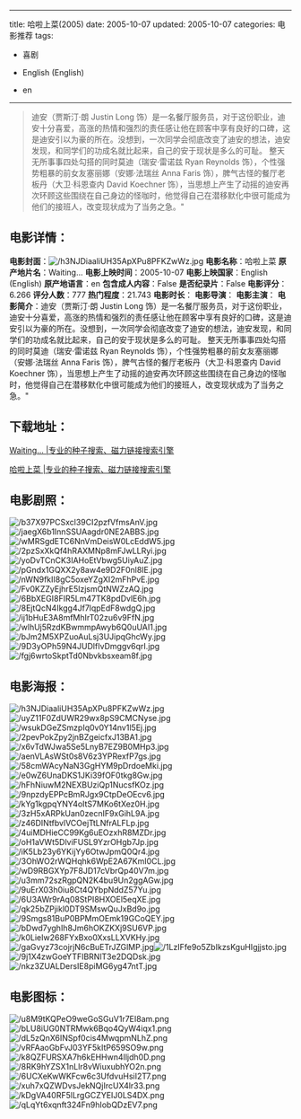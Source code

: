 
---
title: 哈啦上菜(2005)
date: 2005-10-07
updated: 2005-10-07
categories: 电影推荐
tags:
- 喜剧

- English (English)
- en
---


> 迪安（贾斯汀·朗 Justin Long 饰）是一名餐厅服务员，对于这份职业，迪安十分喜爱，高涨的热情和强烈的责任感让他在顾客中享有良好的口碑，这是迪安引以为豪的所在。没想到，一次同学会彻底改变了迪安的想法，迪安发现，和同学们的功成名就比起来，自己的安于现状是多么的可耻。  整天无所事事四处勾搭的同时莫迪（瑞安·雷诺兹 Ryan Reynolds 饰），个性强势粗暴的前女友塞丽娜（安娜·法瑞丝 Anna Faris 饰），脾气古怪的餐厅老板丹（大卫·科恩查内 David Koechner 饰），当思想上产生了动摇的迪安再次环顾这些围绕在自己身边的怪咖时，他觉得自己在潜移默化中很可能成为他们的接班人，改变现状成为了当务之急。"

## **电影详情**：

**电影封面**：<img src="https://image.tmdb.org/t/p/w200/h3NJDiaaliUH35ApXPu8PFKZwWz.jpg" alt="/h3NJDiaaliUH35ApXPu8PFKZwWz.jpg" title="/h3NJDiaaliUH35ApXPu8PFKZwWz.jpg">
**电影名称**：哈啦上菜
**原产地片名**：Waiting...
**电影上映时间**：2005-10-07
**电影上映国家**：English (English)
**原产地语言**：en
**包含成人内容**：False
**是否纪录片**：False
**电影评分**：6.266
**评分人数**：777
**热门程度**：21.743
**电影时长**：
**电影导演**：
**电影主演**：
**电影简介**：迪安（贾斯汀·朗 Justin Long 饰）是一名餐厅服务员，对于这份职业，迪安十分喜爱，高涨的热情和强烈的责任感让他在顾客中享有良好的口碑，这是迪安引以为豪的所在。没想到，一次同学会彻底改变了迪安的想法，迪安发现，和同学们的功成名就比起来，自己的安于现状是多么的可耻。  整天无所事事四处勾搭的同时莫迪（瑞安·雷诺兹 Ryan Reynolds 饰），个性强势粗暴的前女友塞丽娜（安娜·法瑞丝 Anna Faris 饰），脾气古怪的餐厅老板丹（大卫·科恩查内 David Koechner 饰），当思想上产生了动摇的迪安再次环顾这些围绕在自己身边的怪咖时，他觉得自己在潜移默化中很可能成为他们的接班人，改变现状成为了当务之急。"

## **下载地址**：
[Waiting... |专业的种子搜索、磁力链接搜索引擎](https://movie.amd794.com:2083/?search=Waiting...&ordering=&mode=match_phrase&page_size=10&page=1)

[哈啦上菜 |专业的种子搜索、磁力链接搜索引擎](https://movie.amd794.com:2083/?search=%E5%93%88%E5%95%A6%E4%B8%8A%E8%8F%9C&ordering=&mode=match_phrase&page_size=10&page=1)
 

## **电影剧照**：
<img src="https://image.tmdb.org/t/p/original/b37X97PCSxcl39CI2pzfVfmsAnV.jpg" alt="/b37X97PCSxcl39CI2pzfVfmsAnV.jpg" title="/b37X97PCSxcl39CI2pzfVfmsAnV.jpg"><img src="https://image.tmdb.org/t/p/original/jaegX6b1InnSSUAagdr0NE2ABBS.jpg" alt="/jaegX6b1InnSSUAagdr0NE2ABBS.jpg" title="/jaegX6b1InnSSUAagdr0NE2ABBS.jpg"><img src="https://image.tmdb.org/t/p/original/wMRSgdETC6NnVmDeisW0LcEddW5.jpg" alt="/wMRSgdETC6NnVmDeisW0LcEddW5.jpg" title="/wMRSgdETC6NnVmDeisW0LcEddW5.jpg"><img src="https://image.tmdb.org/t/p/original/2pzSxXkQf4hRAXMNp8mFJwLLRyi.jpg" alt="/2pzSxXkQf4hRAXMNp8mFJwLLRyi.jpg" title="/2pzSxXkQf4hRAXMNp8mFJwLLRyi.jpg"><img src="https://image.tmdb.org/t/p/original/yoDvTCnCK3IAHoEtVbwg5UiyAuZ.jpg" alt="/yoDvTCnCK3IAHoEtVbwg5UiyAuZ.jpg" title="/yoDvTCnCK3IAHoEtVbwg5UiyAuZ.jpg"><img src="https://image.tmdb.org/t/p/original/pGndx1GQXX2y8aw4e9D2F0nl8IE.jpg" alt="/pGndx1GQXX2y8aw4e9D2F0nl8IE.jpg" title="/pGndx1GQXX2y8aw4e9D2F0nl8IE.jpg"><img src="https://image.tmdb.org/t/p/original/nWN9fkII8gC5oxeYZgXI2mFhPvE.jpg" alt="/nWN9fkII8gC5oxeYZgXI2mFhPvE.jpg" title="/nWN9fkII8gC5oxeYZgXI2mFhPvE.jpg"><img src="https://image.tmdb.org/t/p/original/Fv0KZZyEjhrE5lzjsmQtNWZzAQ.jpg" alt="/Fv0KZZyEjhrE5lzjsmQtNWZzAQ.jpg" title="/Fv0KZZyEjhrE5lzjsmQtNWZzAQ.jpg"><img src="https://image.tmdb.org/t/p/original/6BbXEGI8FIR5Lm47TK8pdDvlE6h.jpg" alt="/6BbXEGI8FIR5Lm47TK8pdDvlE6h.jpg" title="/6BbXEGI8FIR5Lm47TK8pdDvlE6h.jpg"><img src="https://image.tmdb.org/t/p/original/8EjtQcN4Ikgg4Jf7lqpEdF8wdgQ.jpg" alt="/8EjtQcN4Ikgg4Jf7lqpEdF8wdgQ.jpg" title="/8EjtQcN4Ikgg4Jf7lqpEdF8wdgQ.jpg"><img src="https://image.tmdb.org/t/p/original/ij1bHuE3A8mfMhIrT02zu6v9FfN.jpg" alt="/ij1bHuE3A8mfMhIrT02zu6v9FfN.jpg" title="/ij1bHuE3A8mfMhIrT02zu6v9FfN.jpg"><img src="https://image.tmdb.org/t/p/original/wlhUj5RzdKBwmmpAwyb6Q0uUAI1.jpg" alt="/wlhUj5RzdKBwmmpAwyb6Q0uUAI1.jpg" title="/wlhUj5RzdKBwmmpAwyb6Q0uUAI1.jpg"><img src="https://image.tmdb.org/t/p/original/bJm2M5XPZuoAuLsj3UJipqGhcWy.jpg" alt="/bJm2M5XPZuoAuLsj3UJipqGhcWy.jpg" title="/bJm2M5XPZuoAuLsj3UJipqGhcWy.jpg"><img src="https://image.tmdb.org/t/p/original/9D3yOPh59N4JUDlfIvDmggv6qrI.jpg" alt="/9D3yOPh59N4JUDlfIvDmggv6qrI.jpg" title="/9D3yOPh59N4JUDlfIvDmggv6qrI.jpg"><img src="https://image.tmdb.org/t/p/original/fgj6wrtoSkptTd0Nbvkbsxeam8f.jpg" alt="/fgj6wrtoSkptTd0Nbvkbsxeam8f.jpg" title="/fgj6wrtoSkptTd0Nbvkbsxeam8f.jpg">

## **电影海报**：
<img src="https://image.tmdb.org/t/p/original/h3NJDiaaliUH35ApXPu8PFKZwWz.jpg" alt="/h3NJDiaaliUH35ApXPu8PFKZwWz.jpg" title="/h3NJDiaaliUH35ApXPu8PFKZwWz.jpg"><img src="https://image.tmdb.org/t/p/original/uyZ11F0ZdUWR29wx8pS9CMCNyse.jpg" alt="/uyZ11F0ZdUWR29wx8pS9CMCNyse.jpg" title="/uyZ11F0ZdUWR29wx8pS9CMCNyse.jpg"><img src="https://image.tmdb.org/t/p/original/wsukDGeZSmzpIq0v0Y14nv1l5Ej.jpg" alt="/wsukDGeZSmzpIq0v0Y14nv1l5Ej.jpg" title="/wsukDGeZSmzpIq0v0Y14nv1l5Ej.jpg"><img src="https://image.tmdb.org/t/p/original/2pevPokZpy2jnBZgeicfxJ13BA1.jpg" alt="/2pevPokZpy2jnBZgeicfxJ13BA1.jpg" title="/2pevPokZpy2jnBZgeicfxJ13BA1.jpg"><img src="https://image.tmdb.org/t/p/original/x6vTdWJwa5Se5LnyB7EZ9B0MHp3.jpg" alt="/x6vTdWJwa5Se5LnyB7EZ9B0MHp3.jpg" title="/x6vTdWJwa5Se5LnyB7EZ9B0MHp3.jpg"><img src="https://image.tmdb.org/t/p/original/aenVLAsWSt0s8V6z3YPRexfP7gs.jpg" alt="/aenVLAsWSt0s8V6z3YPRexfP7gs.jpg" title="/aenVLAsWSt0s8V6z3YPRexfP7gs.jpg"><img src="https://image.tmdb.org/t/p/original/58cmWAcyNaN3GgHYM9pDrdoeMki.jpg" alt="/58cmWAcyNaN3GgHYM9pDrdoeMki.jpg" title="/58cmWAcyNaN3GgHYM9pDrdoeMki.jpg"><img src="https://image.tmdb.org/t/p/original/e0wZ6UnaDKS1JKi39fOF0tkg8Gw.jpg" alt="/e0wZ6UnaDKS1JKi39fOF0tkg8Gw.jpg" title="/e0wZ6UnaDKS1JKi39fOF0tkg8Gw.jpg"><img src="https://image.tmdb.org/t/p/original/hFhNiuwM2NEXBUziQp1NucsfKOz.jpg" alt="/hFhNiuwM2NEXBUziQp1NucsfKOz.jpg" title="/hFhNiuwM2NEXBUziQp1NucsfKOz.jpg"><img src="https://image.tmdb.org/t/p/original/9npzdyEPPcBmRJgx9CtpDeOEcv6.jpg" alt="/9npzdyEPPcBmRJgx9CtpDeOEcv6.jpg" title="/9npzdyEPPcBmRJgx9CtpDeOEcv6.jpg"><img src="https://image.tmdb.org/t/p/original/kYg1kgpqYNY4oItS7MKo6tXez0H.jpg" alt="/kYg1kgpqYNY4oItS7MKo6tXez0H.jpg" title="/kYg1kgpqYNY4oItS7MKo6tXez0H.jpg"><img src="https://image.tmdb.org/t/p/original/3zH5xARPkUan0zecnIF9xGihL9A.jpg" alt="/3zH5xARPkUan0zecnIF9xGihL9A.jpg" title="/3zH5xARPkUan0zecnIF9xGihL9A.jpg"><img src="https://image.tmdb.org/t/p/original/z46DINtfbvlVCOejTtLNfrALFLp.jpg" alt="/z46DINtfbvlVCOejTtLNfrALFLp.jpg" title="/z46DINtfbvlVCOejTtLNfrALFLp.jpg"><img src="https://image.tmdb.org/t/p/original/4uiMDHieCC99Kg6uEOzxhR8MZDr.jpg" alt="/4uiMDHieCC99Kg6uEOzxhR8MZDr.jpg" title="/4uiMDHieCC99Kg6uEOzxhR8MZDr.jpg"><img src="https://image.tmdb.org/t/p/original/oH1aVWt5DlviFUSL9YzrOHgb7Jp.jpg" alt="/oH1aVWt5DlviFUSL9YzrOHgb7Jp.jpg" title="/oH1aVWt5DlviFUSL9YzrOHgb7Jp.jpg"><img src="https://image.tmdb.org/t/p/original/iK5Lb23y6YKijYy6OtwJpmQ0Qr4.jpg" alt="/iK5Lb23y6YKijYy6OtwJpmQ0Qr4.jpg" title="/iK5Lb23y6YKijYy6OtwJpmQ0Qr4.jpg"><img src="https://image.tmdb.org/t/p/original/3OhWO2rWQHqhk6WpE2A67KmI0CL.jpg" alt="/3OhWO2rWQHqhk6WpE2A67KmI0CL.jpg" title="/3OhWO2rWQHqhk6WpE2A67KmI0CL.jpg"><img src="https://image.tmdb.org/t/p/original/wD9RBGXYp7F8JD17cVbrQp40V7m.jpg" alt="/wD9RBGXYp7F8JD17cVbrQp40V7m.jpg" title="/wD9RBGXYp7F8JD17cVbrQp40V7m.jpg"><img src="https://image.tmdb.org/t/p/original/u3mm72szRgpQN2K4bu9Un2ggAGw.jpg" alt="/u3mm72szRgpQN2K4bu9Un2ggAGw.jpg" title="/u3mm72szRgpQN2K4bu9Un2ggAGw.jpg"><img src="https://image.tmdb.org/t/p/original/9uErX03h0iu8Ct4QYbpNddZ57Yu.jpg" alt="/9uErX03h0iu8Ct4QYbpNddZ57Yu.jpg" title="/9uErX03h0iu8Ct4QYbpNddZ57Yu.jpg"><img src="https://image.tmdb.org/t/p/original/6U3AWr9rAq08StPI8HXOEl5eqXE.jpg" alt="/6U3AWr9rAq08StPI8HXOEl5eqXE.jpg" title="/6U3AWr9rAq08StPI8HXOEl5eqXE.jpg"><img src="https://image.tmdb.org/t/p/original/qk25bZPjikl0DT9SMswQuJxBd9o.jpg" alt="/qk25bZPjikl0DT9SMswQuJxBd9o.jpg" title="/qk25bZPjikl0DT9SMswQuJxBd9o.jpg"><img src="https://image.tmdb.org/t/p/original/9Smgs81BuP0BPMmOEmk19GCoQEY.jpg" alt="/9Smgs81BuP0BPMmOEmk19GCoQEY.jpg" title="/9Smgs81BuP0BPMmOEmk19GCoQEY.jpg"><img src="https://image.tmdb.org/t/p/original/bDwd7yghIh8Jm6hOKZKXj9SU6VP.jpg" alt="/bDwd7yghIh8Jm6hOKZKXj9SU6VP.jpg" title="/bDwd7yghIh8Jm6hOKZKXj9SU6VP.jpg"><img src="https://image.tmdb.org/t/p/original/k0LieIw268FYxBxo0XxsLLXVKHy.jpg" alt="/k0LieIw268FYxBxo0XxsLLXVKHy.jpg" title="/k0LieIw268FYxBxo0XxsLLXVKHy.jpg"><img src="https://image.tmdb.org/t/p/original/gaGvyz73cojrjN6cBuETrJZGlMP.jpg" alt="/gaGvyz73cojrjN6cBuETrJZGlMP.jpg" title="/gaGvyz73cojrjN6cBuETrJZGlMP.jpg"><img src="https://image.tmdb.org/t/p/original/1LzIFfe9o5ZbIkzsKguHIgjjsto.jpg" alt="/1LzIFfe9o5ZbIkzsKguHIgjjsto.jpg" title="/1LzIFfe9o5ZbIkzsKguHIgjjsto.jpg"><img src="https://image.tmdb.org/t/p/original/9j1X4zwGoeYTFIBRNlT3e2DQDsk.jpg" alt="/9j1X4zwGoeYTFIBRNlT3e2DQDsk.jpg" title="/9j1X4zwGoeYTFIBRNlT3e2DQDsk.jpg"><img src="https://image.tmdb.org/t/p/original/nkz3ZUALDersIE8piMG6yg47ntT.jpg" alt="/nkz3ZUALDersIE8piMG6yg47ntT.jpg" title="/nkz3ZUALDersIE8piMG6yg47ntT.jpg">

## **电影图标**：
<img src="https://image.tmdb.org/t/p/original/u8M9tKQPeO9weGoSGuV1r7EI8am.png" alt="/u8M9tKQPeO9weGoSGuV1r7EI8am.png" title="/u8M9tKQPeO9weGoSGuV1r7EI8am.png"><img src="https://image.tmdb.org/t/p/original/bLU8iUG0NTRMwk6Bqo4QyW4iqx1.png" alt="/bLU8iUG0NTRMwk6Bqo4QyW4iqx1.png" title="/bLU8iUG0NTRMwk6Bqo4QyW4iqx1.png"><img src="https://image.tmdb.org/t/p/original/dL5zQnX6INSpf0cis4MwqpmNLhZ.png" alt="/dL5zQnX6INSpf0cis4MwqpmNLhZ.png" title="/dL5zQnX6INSpf0cis4MwqpmNLhZ.png"><img src="https://image.tmdb.org/t/p/original/vRFAaoGbFvJ03YF5kItP659SO9w.png" alt="/vRFAaoGbFvJ03YF5kItP659SO9w.png" title="/vRFAaoGbFvJ03YF5kItP659SO9w.png"><img src="https://image.tmdb.org/t/p/original/k8QZFURSXA7h6kEHHwn4Iljdh0D.png" alt="/k8QZFURSXA7h6kEHHwn4Iljdh0D.png" title="/k8QZFURSXA7h6kEHHwn4Iljdh0D.png"><img src="https://image.tmdb.org/t/p/original/8RK9hYZSX1nLlr8vWiuxubhYO2n.png" alt="/8RK9hYZSX1nLlr8vWiuxubhYO2n.png" title="/8RK9hYZSX1nLlr8vWiuxubhYO2n.png"><img src="https://image.tmdb.org/t/p/original/6UCXeKwWKFcw6c3UfdvuHsiI2T7.png" alt="/6UCXeKwWKFcw6c3UfdvuHsiI2T7.png" title="/6UCXeKwWKFcw6c3UfdvuHsiI2T7.png"><img src="https://image.tmdb.org/t/p/original/xuh7xQZWDvsJekNQjIrcUX4lr33.png" alt="/xuh7xQZWDvsJekNQjIrcUX4lr33.png" title="/xuh7xQZWDvsJekNQjIrcUX4lr33.png"><img src="https://image.tmdb.org/t/p/original/kDgVA40RF5lLrgGCZYEIJ0LS4DX.png" alt="/kDgVA40RF5lLrgGCZYEIJ0LS4DX.png" title="/kDgVA40RF5lLrgGCZYEIJ0LS4DX.png"><img src="https://image.tmdb.org/t/p/original/qLqYt6xqnft324Fn9hIobQDzEV7.png" alt="/qLqYt6xqnft324Fn9hIobQDzEV7.png" title="/qLqYt6xqnft324Fn9hIobQDzEV7.png">
